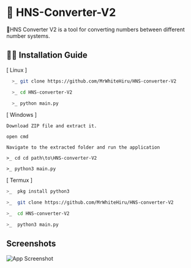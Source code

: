 

# 🚀 HNS-Converter-V2

 📜HNS Converter V2 is a tool for converting numbers between different number systems.


## 🧑‍💻 Installation Guide


[ Linux ]

```bash
  >_ git clone https://github.com/MrWhiteHiru/HNS-converter-V2
```
```bash
  >_ cd HNS-converter-V2
```
```bash
  >_ python main.py
```

[ Windows ]

```
Download ZIP file and extract it.
```

```
open cmd
```

```
Navigate to the extracted folder and run the application
```

```
>_ cd cd path\to\HNS-converter-V2
```

```
>_ python3 main.py
```
[ Termux ]
```bash
>_  pkg install python3
```
```bash
>_  git clone https://github.com/MrWhiteHiru/HNS-converter-V2
```
```bash
>_  cd HNS-converter-V2
```
```bash
>_  python3 main.py
```

    
## Screenshots

![App Screenshot](https://i.ibb.co/RQHmrYY/image.png)

